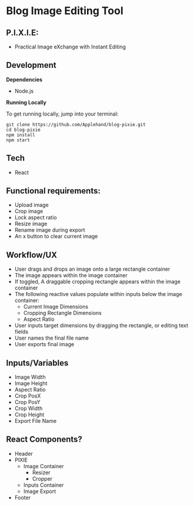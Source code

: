 # Blog Image Editing Tool 
## P.I.X.I.E:
- Practical Image eXchange with Instant Editing

## Development
**Dependencies**
- Node.js

**Running Locally**

To get running locally, jump into your terminal:
```
git clone https://github.com/Applehand/blog-pixie.git
cd blog-pixie
npm install
npm start
```

## Tech

- React

## Functional requirements:

- Upload image
- Crop image
- Lock aspect ratio
- Resize image
- Rename image during export
- An x button to clear current image

## Workflow/UX

- User drags and drops an image onto a large rectangle container
- The image appears within the image container
- If toggled, A draggable cropping rectangle appears within the image container
- The following reactive values populate within inputs below the image container:
    - Current Image Dimensions
    - Cropping Rectangle Dimensions
    - Aspect Ratio
- User inputs target dimensions by dragging the rectangle, or editing text fields
- User names the final file name
- User exports final image

## Inputs/Variables

- Image Width
- Image Height
- Aspect Ratio
- Crop PosX
- Crop PosY
- Crop Width
- Crop Height
- Export File Name

## React Components?

- Header
- PIXIE
    - Image Container
        - Resizer
        - Cropper
    - Inputs Container
    - Image Export 
- Footer

